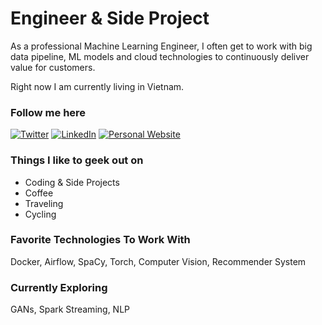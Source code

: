 # Engineer & Side Project 

As a professional Machine Learning Engineer, I often get to work with big data pipeline, ML models and cloud technologies to continuously deliver value for customers. 

Right now I am currently living in Vietnam.

### Follow me here
<a href="https://twitter.com/intent/follow?screen_name=sudohainguyen&tw_p=followbutton" target="_blank"><img alt="Twitter" src="https://img.shields.io/badge/twitter-%231DA1F2.svg?&style=for-the-badge&logo=twitter&logoColor=white" /></a>
<a href="https://www.linkedin.com/in/sudohainguyen" target="_blank"><img alt="LinkedIn" src="https://img.shields.io/badge/linkedin-%230077B5.svg?&style=for-the-badge&logo=linkedin&logoColor=white" /></a>
<a href="https://sudohainguyen.github.io/" target="_blank"><img alt="Personal Website" src="https://img.shields.io/badge/Personal%20Website-%2312100E.svg?&style=for-the-badge&logoColor=white" /></a>

### Things I like to geek out on
 - Coding & Side Projects
 - Coffee
 - Traveling
 - Cycling

### Favorite Technologies To Work With
Docker, Airflow, SpaCy, Torch, Computer Vision, Recommender System

### Currently Exploring
GANs, Spark Streaming, NLP
